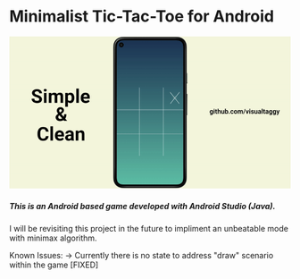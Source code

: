# Minimalist Tic-Tac-Toe for Android
![project-demo](https://github.com/Visualtaggy/Minimalist-TicTacToe-Android/blob/master/demo.gif)
##### This is an Android based game developed with Android Studio (Java).

I will be revisiting this project in the future to impliment an unbeatable mode with minimax algorithm.

Known Issues:
-> Currently there is no state to address "draw" scenario within the game [FIXED]

